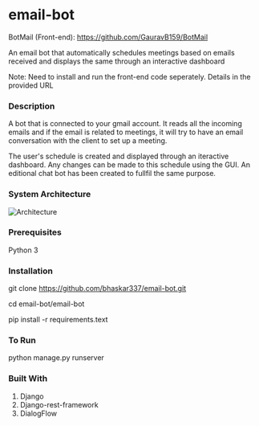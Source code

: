 # email-bot
BotMail (Front-end): https://github.com/GauravB159/BotMail

An email bot that automatically schedules meetings based on emails received and displays the same through an interactive dashboard

Note: Need to install and run the front-end code seperately. Details in the provided URL

### Description
A bot that is connected to your gmail account. It reads all the incoming emails and if the email is related to meetings, it will try to have an email conversation with the client to set up a meeting. 

The user's schedule is created and displayed through an iteractive dashboard. Any changes can be made to this schedule using the GUI. An editional chat bot has been created to fullfil the same purpose.

### System Architecture

![Architecture](achitecture.png)

### Prerequisites
Python 3

### Installation

git clone https://github.com/bhaskar337/email-bot.git

cd email-bot/email-bot

pip install -r requirements.text

### To Run

python manage.py runserver

### Built With

1. Django 
1. Django-rest-framework
1. DialogFlow
